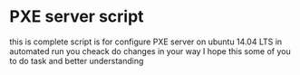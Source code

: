 # PXE server script
this is complete script is for configure PXE server on ubuntu 14.04 LTS in automated run 
you cheack do changes in your way
I hope this some of you to do task and better understanding 
